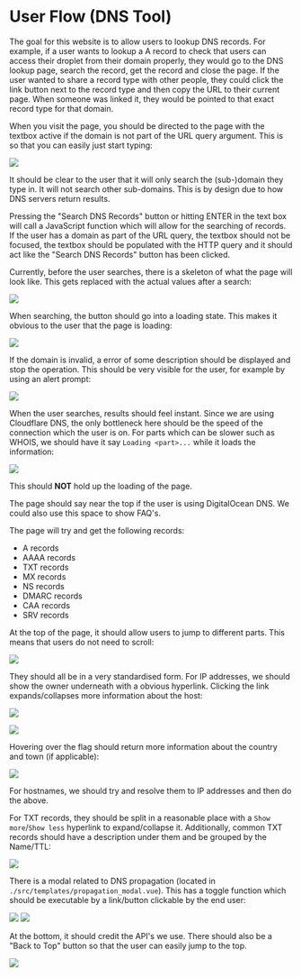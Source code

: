 # User Flow (DNS Tool)

The goal for this website is to allow users to lookup DNS records. For example, if a user wants to lookup a A record to check that users can access their droplet from their domain properly, they would go to the DNS lookup page, search the record, get the record and close the page. If the user wanted to share a record type with other people, they could click the link button next to the record type and then copy the URL to their current page. When someone was linked it, they would be pointed to that exact record type for that domain. 

When you visit the page, you should be directed to the page with the textbox active if the domain is not part of the URL query argument. This is so that you can easily just start typing:

![](https://i.imgur.com/ab9kZK7.png)

It should be clear to the user that it will only search the (sub-)domain they type in. It will not search other sub-domains. This is by design due to how DNS servers return results.

Pressing the "Search DNS Records" button or hitting ENTER in the text box will call a JavaScript function which will allow for the searching of records. If the user has a domain as part of the URL query, the textbox should not be focused, the textbox should be populated with the HTTP query and it should act like the "Search DNS Records" button has been clicked.

Currently, before the user searches, there is a skeleton of what the page will look like. This gets replaced with the actual values after a search:

![](https://freethewump.us/wwmwyktqe.png)

When searching, the button should go into a loading state. This makes it obvious to the user that the page is loading:

![](https://freethewump.us/mkioropyv.png)

If the domain is invalid, a error of some description should be displayed and stop the operation. This should be very visible for the user, for example by using an alert prompt:

![](https://i.imgur.com/vuu5Ch2.png)

When the user searches, results should feel instant. Since we are using Cloudflare DNS, the only bottleneck here should be the speed of the connection which the user is on. For parts which can be slower such as WHOIS, we should have it say `Loading <part>...` while it loads the information:

![](https://i.imgur.com/eFtiw5R.png)

This should **NOT** hold up the loading of the page.

The page should say near the top if the user is using DigitalOcean DNS. We could also use this space to show FAQ's.

The page will try and get the following records:
- A records
- AAAA records
- TXT records
- MX records
- NS records
- DMARC records
- CAA records
- SRV records

At the top of the page, it should allow users to jump to different parts. This means that users do not need to scroll:

![](https://freethewump.us/qagkyhgbn.png)

They should all be in a very standardised form. For IP addresses, we should show the owner underneath with a obvious hyperlink. Clicking the link expands/collapses more information about the host:

![](https://i.imgur.com/9l0kk9w.png)

![](https://i.imgur.com/PyGiRqo.png)

Hovering over the flag should return more information about the country and town (if applicable):

![](https://i.imgur.com/67QiiHt.png)

For hostnames, we should try and resolve them to IP addresses and then do the above.

For TXT records, they should be split in a reasonable place with a `Show more`/`Show less` hyperlink to expand/collapse it. Additionally, common TXT records should have a description under them and be grouped by the Name/TTL:

![](https://i.imgur.com/GIzLWNf.png)

There is a modal related to DNS propagation (located in `./src/templates/propagation_modal.vue`). This has a toggle function which should be executable by a link/button clickable by the end user:

![](https://freethewump.us/jrsbzmngj.png) 
![](https://freethewump.us/ovlqpsbfb.png)

At the bottom, it should credit the API's we use. There should also be a "Back to Top" button so that the user can easily jump to the top.

![](https://freethewump.us/xmcmwaqsx.png)

